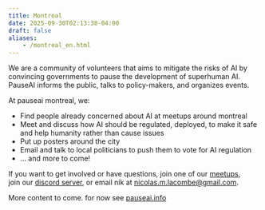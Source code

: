 ```yaml
---
title: Montreal
date: 2025-09-30T02:13:38-04:00
draft: false
aliases:
    - /montreal_en.html
---
```

<!-- <img class="logo pauseaica-logo" src="images/pauseai-ca.png" /> -->

We are a community of volunteers that aims to mitigate
the risks of AI by convincing governments to
pause the development of superhuman AI.  
PauseAI informs the public, talks to policy-makers, and organizes events. 

At pauseai montreal, we:

- Find people already concerned about AI at meetups around montreal
- Meet and discuss how AI should be regulated, deployed, to make it safe and help humanity rather than cause issues
- Put up posters around the city
- Email and talk to local politicians to push them to vote for AI regulation
- ... and more to come!

If you want to get involved or have questions,
join one of our [meetups](https://luma.com/pauseaimtl),  
join our [discord server](https://pauseai.ca/mtl/discord),
or email nik at <nicolas.m.lacombe@gmail.com>.

More content to come. for now see [pauseai.info](https://pauseai.info)

